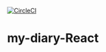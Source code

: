 [![CircleCI](https://circleci.com/gh/MaejorAli/my-diary-React.svg?style=svg)](https://circleci.com/gh/MaejorAli/my-diary-React)
# my-diary-React
